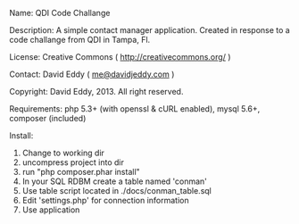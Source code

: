 Name:
QDI Code Challange

Description:
A simple contact manager application. Created in response to a code challange from QDI in Tampa, Fl.

License:
Creative Commons ( http://creativecommons.org/ )

Contact:
David Eddy ( me@davidjeddy.com )

Copyright:
David Eddy, 2013. All right reserved.

Requirements:
php 5.3+ (with openssl & cURL enabled), mysql 5.6+, composer (included)

Install:
1) Change to working dir
2) uncompress project into dir
3) run "php composer.phar install"
4) In your SQL RDBM create a table named 'conman'
5) Use table script located in ./docs/conman_table.sql
6) Edit 'settings.php' for connection information
7) Use application
